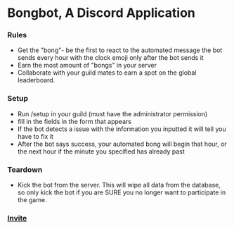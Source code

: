 # Bongbot, A Discord Application

### Rules

- Get the "bong"- be the first to react to the automated message the bot sends every hour with the clock emoji only after the bot sends it
- Earn the most amount of "bongs" in your server
- Collaborate with your guild mates to earn a spot on the global leaderboard.

### Setup

- Run /setup in your guild (must have the administrator permission)
- fill in the fields in the form that appears
- If the bot detects a issue with the information you inputted it will tell you have to fix it
- After the bot says success, your automated bong will begin that hour, or the next hour if the minute you specified has already past


### Teardown
- Kick the bot from the server. This will wipe all data from the database, so only kick the bot if you are SURE you no longer want to participate in the game.

### [Invite](https://discord.com/oauth2/authorize?client_id=1122566475899740311)



